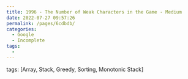 ```yaml
---
title: 1996 - The Number of Weak Characters in the Game - Medium
date: 2022-07-27 09:57:26
permalink: /pages/6cdbdb/
categories:
  - Google
  - Incomplete
tags:
  - 
---
```

tags: [Array, Stack, Greedy, Sorting, Monotonic Stack]
